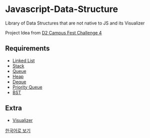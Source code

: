 # Javascript-Data-Structure

Library of Data Structures that are not native to JS and its Visualizer

Project Idea from [D2 Campus Fest Challenge 4](http://d2campusfest.kr/6th/)

## Requirements

- [Linked List](./Data-Structure/LinkedList/README.md)
- [Stack](./Data-Structure/Stack/README.md)
- [Queue](./Data-Structure/Queue/README.md)
- [Heap](./Data-Structure/Heap/README.md)
- [Deque](./Data-Structure/Deque/README.md)
- [Priority Queue](./Data-Structure/PriorityQueue/README.md)
- [BST](./Data-Structure/BST/README.md)

## Extra

- [Visualizer]()



[한국어로 보기](./README.ko.md)